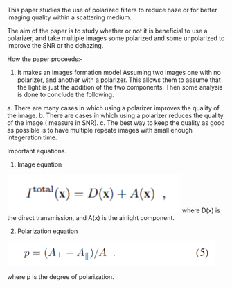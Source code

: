 
This paper studies the use of polarized filters to reduce haze or for better imaging quality within a scattering medium.

The aim of the paper is to study whether or not it is beneficial to use a polarizer, and take multiple images some polarized and some unpolarized to improve the SNR or the dehazing.

How the paper proceeds:-

1. It makes an images formation model Assuming two images one with no polarizer, and another with a polarizer. This allows them to assume that the light is just the addition of the two components. Then some analysis is done to conclude the following.

a. There are many cases in which using a polarizer improves the quality of the image.
b. There are cases in which using a polarizer reduces the quality of the image.( measure in SNR).
c. The best way to keep the quality as good as possible is to have multiple repeate images with small enough integeration time.

Important equations.

1. Image equation

<img src ="https://github.com/motazmuhammad/Papers_summary/blob/master/Polarization_Beneficial/pictures/Equation_1(Measured_image).png"  width ="400px">
where D(x) is the direct transmission, and A(x) is the airlight component.

2. Polarization equation

<img src ="https://github.com/motazmuhammad/Papers_summary/blob/master/Polarization_Beneficial/pictures/Equation_5.png" width ="480px">

where p is the degree of polarization.

